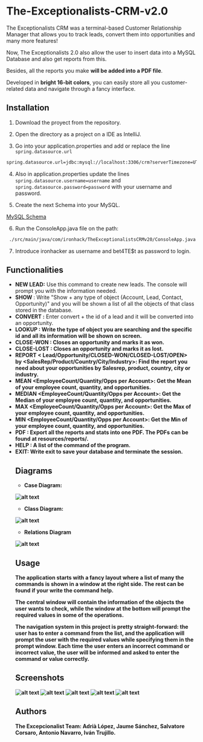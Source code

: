 # The-Exceptionalists-CRM-v2.0

The Exceptionalists CRM was a terminal-based Customer Relationship Manager that allows you to track leads, convert them
into opportunities and many more features!

Now, The Exceptionalists 2.0 also allow the user to insert data into a MySQL Database and also get reports from this.

Besides, all the reports you make **will be added into a PDF file**.

Developed in **bright 16-bit colors**, you can easily store all you customer-related data and navigate through a fancy
interface.

## Installation

1. Download the proyect from the repository.

2. Open the directory as a project on a IDE as IntelliJ.

3. Go into your application.properties and add or replace the line `spring.datasource.url`

```bash   
spring.datasource.url=jdbc:mysql://localhost:3306/crm?serverTimezone=UTC
```

4. Also in application.properties update the lines
   `spring.datasource.username=username` and `spring.datasource.password=password` with your username and password.

5. Create the next Schema into your MySQL.

[MySQL Schema](https://github.com/The-Exceptionalists/The-Exceptionalists-CRM-v2.0/blob/develop/src/main/resources/sql/CRM_database.sql)

6. Run the ConsoleApp.java file on the path:

```bash
 ./src/main/java/com/ironhack/TheExceptionalistsCRMv20/ConsoleApp.java
```

7. Introduce ironhacker as username and bet4TE$t as password to login.

## Functionalities

- **NEW LEAD:** Use this command to create new leads. The console will prompt you with the information needed.
- **SHOW <objectInPlural>** : Write "Show + any type of object (Account, Lead, Contact, Opportunity)" and you will be
  shown a list of all the objects of that class stored in the database.
- **CONVERT <ID>:** Enter convert + the id of a lead and it will be converted into an opportunity.
- **LOOKUP <Object> <id>:** Write the type of object you are searching and the specific id and all its information will
  be shown on screen.
- **CLOSE-WON <id>**: Closes an opportunity and marks it as won.
- **CLOSE-LOST <id>**: Closes an opportunity and marks it as lost.
- **REPORT <
  Lead/Opportunity/CLOSED-WON/CLOSED-LOST/OPEN>                                                                     
  by <SalesRep/Product/Country/City/Industry>**: Find the report you need about your opportunities by Salesrep, product,
  country, city or industry.
- **MEAN <EmployeeCount/Quantity/Opps per Account>**: Get the Mean of your employee count, quantity, and opportunities.
- **MEDIAN <EmployeeCount/Quantity/Opps per Account>**: Get the Median of your employee count, quantity, and
  opportunities.
- **MAX <EmployeeCount/Quantity/Opps per Account>**: Get the Max of your employee count, quantity, and opportunities.
- **MIN <EmployeeCount/Quantity/Opps per Account>**: Get the Min of your employee count, quantity, and opportunities.
- **PDF** : Export all the reports and stats into one PDF. The PDFs can be found at resources/reports/.
- **HELP** : A list of the command of the program.
- **EXIT:** Write exit to save your database and terminate the session.

## Diagrams

- Case Diagram:

![alt text](https://github.com/The-Exceptionalists/The-Exceptionalists-CRM-v2.0/blob/main/src/main/resources/diagrams/TheDataLayer-UseCase-Diagram.png)

- Class Diagram:

![alt text](https://github.com/The-Exceptionalists/The-Exceptionalists-CRM-v2.0/blob/main/src/main/resources/diagrams/CRM_Exceptionalists.jpeg)

- Relations Diagram

![alt text](https://github.com/The-Exceptionalists/The-Exceptionalists-CRM-v2.0/blob/main/src/main/resources/diagrams/er_model.png)

## Usage

The application starts with a fancy layout where a list of many the commands is shown in a window at the right side. The
rest can be found if your write the command help.

The central window will contain the information of the objects the user wants to check, while the window at the bottom
will prompt the required values in some of the operations.

**The navigation system in this project is pretty straight-forward:** the user has to enter a command from the list, and
the application will prompt the user with the required values while specifying them in the prompt window. Each time the
user enters an incorrect command or incorrect value, the user will be informed and asked to enter the command or value
correctly.

## Screenshots

![alt text](https://github.com/The-Exceptionalists/The-Exceptionalists-CRM-v2.0/blob/main/src/main/resources/screenshots/screen1.jpg)
![alt text](https://github.com/The-Exceptionalists/The-Exceptionalists-CRM-v2.0/blob/main/src/main/resources/screenshots/screen2.jpg)
![alt text](https://github.com/The-Exceptionalists/The-Exceptionalists-CRM-v2.0/blob/main/src/main/resources/screenshots/screen3.jpg)
![alt text](https://github.com/The-Exceptionalists/The-Exceptionalists-CRM-v2.0/blob/main/src/main/resources/screenshots/screen4.jpg)
![alt text](https://github.com/The-Exceptionalists/The-Exceptionalists-CRM-v2.0/blob/main/src/main/resources/screenshots/screen5.jpg)

## Authors

**The Excepcionalist Team**: Adrià López, Jaume Sánchez, Salvatore Corsaro, Antonio Navarro, Iván Trujillo.
